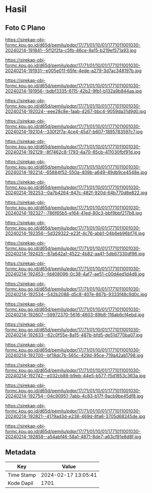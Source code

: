 # Hasil

## Foto C Plano

https://sirekap-obj-formc.kpu.go.id/d65d/pemilu/pdpr/17/71/01/10/01/1771011001030-20240214-191841--5f12f2fa-c5fb-46ce-9a15-b219ef571a93.jpg

https://sirekap-obj-formc.kpu.go.id/d65d/pemilu/pdpr/17/71/01/10/01/1771011001030-20240214-191931--e005e011-65fe-4ede-a279-3d7ac348197b.jpg

https://sirekap-obj-formc.kpu.go.id/d65d/pemilu/pdpr/17/71/01/10/01/1771011001030-20240214-191956--bdbf3335-6115-42b2-9fb1-b132a9b844aa.jpg

https://sirekap-obj-formc.kpu.go.id/d65d/pemilu/pdpr/17/71/01/10/01/1771011001030-20240214-192024--eee28c8e-1aab-4267-bbc4-9059da31d9d0.jpg

https://sirekap-obj-formc.kpu.go.id/d65d/pemilu/pdpr/17/71/01/10/01/1771011001030-20240214-192104--330f2f7a-4ce4-45d7-b607-1895783597c7.jpg

https://sirekap-obj-formc.kpu.go.id/d65d/pemilu/pdpr/17/71/01/10/01/1771011001030-20240214-192129--8f7462c8-1793-4a70-85cb-411030fbf91d.jpg

https://sirekap-obj-formc.kpu.go.id/d65d/pemilu/pdpr/17/71/01/10/01/1771011001030-20240214-192214--65884f52-550a-409b-a649-49db9ce4548e.jpg

https://sirekap-obj-formc.kpu.go.id/d65d/pemilu/pdpr/17/71/01/10/01/1771011001030-20240214-192253--0a7b4264-847c-482f-920d-64b770d8e822.jpg

https://sirekap-obj-formc.kpu.go.id/d65d/pemilu/pdpr/17/71/01/10/01/1771011001030-20240214-192327--786f65b5-e164-41ed-80c3-bbf9bbf217b8.jpg

https://sirekap-obj-formc.kpu.go.id/d65d/pemilu/pdpr/17/71/01/10/01/1771011001030-20240214-192356--5d329322-e23f-4c76-abb1-04b6eb96bf74.jpg

https://sirekap-obj-formc.kpu.go.id/d65d/pemilu/pdpr/17/71/01/10/01/1771011001030-20240214-192425--87a642a1-4522-4b82-aa41-5db67330df96.jpg

https://sirekap-obj-formc.kpu.go.id/d65d/pemilu/pdpr/17/71/01/10/01/1771011001030-20240214-192453--fd408096-0c38-4af7-ae51-c00d4ed1d4d8.jpg

https://sirekap-obj-formc.kpu.go.id/d65d/pemilu/pdpr/17/71/01/10/01/1771011001030-20240214-192534--542b2088-d5c8-407e-867b-9333f48c9d0c.jpg

https://sirekap-obj-formc.kpu.go.id/d65d/pemilu/pdpr/17/71/01/10/01/1771011001030-20240214-192607--59972370-5616-4603-89b8-116ab6cf4ebd.jpg

https://sirekap-obj-formc.kpu.go.id/d65d/pemilu/pdpr/17/71/01/10/01/1771011001030-20240214-192633--62c0f55e-8a15-487b-bfd5-de51d770ba07.jpg

https://sirekap-obj-formc.kpu.go.id/d65d/pemilu/pdpr/17/71/01/10/01/1771011001030-20240214-192700--bf18dc7b-565c-429d-95ce-719a42ab1798.jpg

https://sirekap-obj-formc.kpu.go.id/d65d/pemilu/pdpr/17/71/01/10/01/1771011001030-20240214-192742--e032cb88-b9eb-44e5-b577-f5d1653c363a.jpg

https://sirekap-obj-formc.kpu.go.id/d65d/pemilu/pdpr/17/71/01/10/01/1771011001030-20240214-192754--04c90951-7abb-4c83-b17f-9acb9be45df8.jpg

https://sirekap-obj-formc.kpu.go.id/d65d/pemilu/pdpr/17/71/01/10/01/1771011001030-20240214-192821--4179ad3d-e238-469d-8fa6-3705d68245de.jpg

https://sirekap-obj-formc.kpu.go.id/d65d/pemilu/pdpr/17/71/01/10/01/1771011001030-20240214-192858--a54abf46-58a1-4871-8de7-a63cf91e8d8f.jpg


## Metadata

| Key        | Value               |
| ---------- | ------------------- |
| Time Stamp | 2024-02-17 13:05:41 |
| Kode Dapil | 1701                |



